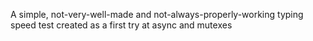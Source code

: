 A simple, not-very-well-made and not-always-properly-working typing speed test created as a first try at async and mutexes
